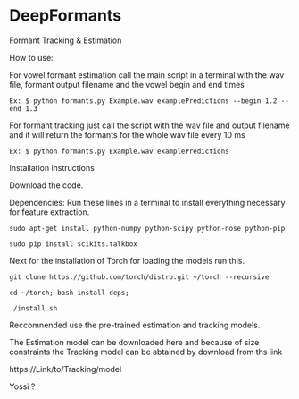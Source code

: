 # DeepFormants
Formant Tracking &amp; Estimation

How to use:

For vowel formant estimation call the main script in a terminal with the wav file, formant output filename and the vowel begin and end times

```Ex: $ python formants.py Example.wav examplePredictions --begin 1.2 --end 1.3```

For formant tracking just call the script with the wav file and output filename and it will return the formants for the whole wav file every 10 ms

```Ex: $ python formants.py Example.wav examplePredictions```

Installation instructions

Download the code.

Dependencies:
Run these lines in a terminal to install everything necessary for feature extraction.
```
sudo apt-get install python-numpy python-scipy python-nose python-pip

sudo pip install scikits.talkbox 
```
Next for the installation of Torch for loading the models run this.
```
git clone https://github.com/torch/distro.git ~/torch --recursive

cd ~/torch; bash install-deps;

./install.sh
```

Reccomnended use the pre-trained estimation and tracking models.

The Estimation model can be downloaded here and because of size constraints the Tracking model can be abtained by download from ths link

https://Link/to/Tracking/model

Yossi ?

